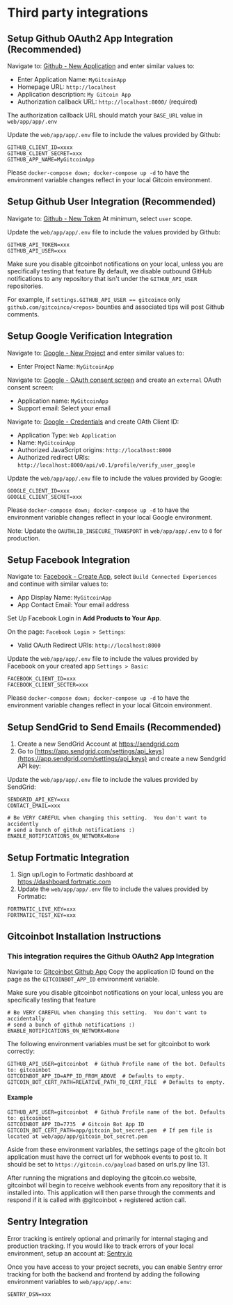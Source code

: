 # Third party integrations

## Setup Github OAuth2 App Integration (Recommended)

Navigate to: [Github - New Application](https://github.com/settings/applications/new) and enter similar values to:

* Enter Application Name: `MyGitcoinApp`
* Homepage URL: `http://localhost`
* Application description: `My Gitcoin App`
* Authorization callback URL: `http://localhost:8000/` (required)

The authorization callback URL should match your `BASE_URL` value in `web/app/app/.env`

Update the `web/app/app/.env` file to include the values provided by Github:

```shell
GITHUB_CLIENT_ID=xxxx
GITHUB_CLIENT_SECRET=xxx
GITHUB_APP_NAME=MyGitcoinApp
```

Please `docker-compose down; docker-compose up -d` to have the environment variable changes reflect in your local Gitcoin environment.

## Setup Github User Integration (Recommended)

Navigate to: [Github - New Token](https://github.com/settings/tokens/new)
At minimum, select `user` scope.

Update the `web/app/app/.env` file to include the values provided by Github:

```shell
GITHUB_API_TOKEN=xxx
GITHUB_API_USER=xxx
```

Make sure you disable gitcoinbot notifications on your local, unless you are specifically testing that feature
By default, we disable outbound GitHub notifications to any repository that isn't under the `GITHUB_API_USER` repositories.

For example, if `settings.GITHUB_API_USER == gitcoinco` only `github.com/gitcoinco/<repos>` bounties and associated tips will post Github comments.

## Setup Google Verification Integration

Navigate to: [Google - New Project](https://console.developers.google.com/) and enter similar values to:

* Enter Project Name: `MyGitcoinApp`

Navigate to: [Google - OAuth consent screen](https://console.developers.google.com/apis/credentials/consent?) and create an `external` OAuth consent screen:

* Application name: `MyGitcoinApp`
* Support email: Select your email

Navigate to: [Google - Credentials](https://console.developers.google.com/apis/credentials) and create OAth Client ID:

* Application Type: `Web Application`
* Name: `MyGitcoinApp`
* Authorized JavaScript origins: `http://localhost:8000`
* Authorized redirect URIs: `http://localhost:8000/api/v0.1/profile/verify_user_google`

Update the `web/app/app/.env` file to include the values provided by Google:

```shell
GOOGLE_CLIENT_ID=xxx
GOOGLE_CLIENT_SECRET=xxx
```

Please `docker-compose down; docker-compose up -d` to have the environment variable changes reflect in your local Google environment.

Note: Update the `OAUTHLIB_INSECURE_TRANSPORT` in `web/app/app/.env` to `0` for production.

## Setup Facebook Integration

Navigate to: [Facebook - Create App](https://developers.facebook.com/apps/), select `Build Connected Experiences` and continue with similar values to:
* App Display Name: `MyGitcoinApp`
* App Contact Email: Your email address

Set Up Facebook Login in **Add Products to Your App**.

On the page: `Facebook Login > Settings`:
* Valid OAuth Redirect URIs: `http://localhost:8000`

Update the `web/app/app/.env` file to include the values provided by Facebook on your created app `Settings > Basic`:

```sell
FACEBOOK_CLIENT_ID=xxx
FACEBOOK_CLIENT_SECTER=xxx
```

Please `docker-compose down; docker-compose up -d` to have the environment variable changes reflect in your local Gitcoin environment.

## Setup SendGrid to Send Emails (Recommended)

1. Create a new SendGrid Account at https://sendgrid.com
2. Go to [https://app.sendgrid.com/settings/api_keys](https://app.sendgrid.com/settings/api_keys) and create a new Sendgrid API key:

Update the `web/app/app/.env` file to include the values provided by SendGrid:

```shell
SENDGRID_API_KEY=xxx
CONTACT_EMAIL=xxx
```

```shell
# Be VERY CAREFUL when changing this setting.  You don't want to accidently
# send a bunch of github notifications :)
ENABLE_NOTIFICATIONS_ON_NETWORK=None
```

## Setup Fortmatic Integration

1. Sign up/Login to Fortmatic dashboard at https://dashboard.fortmatic.com
2. Update the `web/app/app/.env` file to include the values provided by Fortmatic:

```shell
FORTMATIC_LIVE_KEY=xxx
FORTMATIC_TEST_KEY=xxx
```

## Gitcoinbot Installation Instructions

### This integration requires the Github OAuth2 App Integration

Navigate to: [Gitcoinbot Github App](https://github.com/apps/gitcoinbot)
Copy the application ID found on the page as the `GITCOINBOT_APP_ID` environment variable.

Make sure you disable gitcoinbot notifications on your local, unless you are specifically testing that feature

```shell
# Be VERY CAREFUL when changing this setting.  You don't want to accidentally
# send a bunch of github notifications :)
ENABLE_NOTIFICATIONS_ON_NETWORK=None
```

The following environment variables must be set for gitcoinbot to work correctly:

```shell
GITHUB_API_USER=gitcoinbot  # Github Profile name of the bot. Defaults to: gitcoinbot
GITCOINBOT_APP_ID=APP_ID_FROM_ABOVE  # Defaults to empty.
GITCOIN_BOT_CERT_PATH=RELATIVE_PATH_TO_CERT_FILE  # Defaults to empty.
```

#### Example

```shell
GITHUB_API_USER=gitcoinbot  # Github Profile name of the bot. Defaults to: gitcoinbot
GITCOINBOT_APP_ID=7735  # Gitcoin Bot App ID
GITCOIN_BOT_CERT_PATH=app/gitcoin_bot_secret.pem  # If pem file is located at web/app/app/gitcoin_bot_secret.pem
```

Aside from these environment variables, the settings page of the gitcoin bot application must have the correct url for webhook events to post to. It should be set to `https://gitcoin.co/payload` based on urls.py line 131.

After running the migrations and deploying the gitcoin.co website, gitcoinbot will begin to receive webhook events from any repository that it is installed into. This application will then parse through the comments and respond if it is called with @gitcoinbot + registered action call.

## Sentry Integration

Error tracking is entirely optional and primarily for internal staging and production tracking.
If you would like to track errors of your local environment, setup an account at: [Sentry.io](https://sentry.io)

Once you have access to your project secrets, you can enable Sentry error tracking for both the backend and frontend by adding the following environment variables to `web/app/app/.env`:

```shell
SENTRY_DSN=xxx
```
